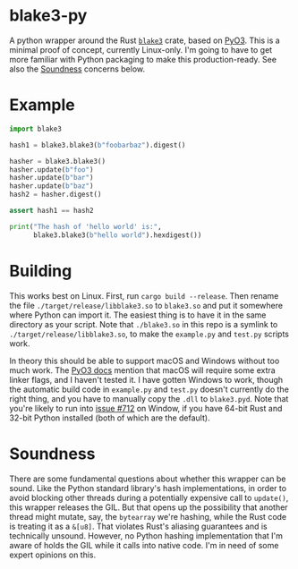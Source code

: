 # blake3-py

A python wrapper around the Rust
[`blake3`](https://crates.io/crates/blake3) crate, based on
[PyO3](https://github.com/PyO3/pyo3). This is a minimal proof of
concept, currently Linux-only. I'm going to have to get more familiar
with Python packaging to make this production-ready. See also the
[Soundness](#soundness) concerns below.

# Example

```python
import blake3

hash1 = blake3.blake3(b"foobarbaz").digest()

hasher = blake3.blake3()
hasher.update(b"foo")
hasher.update(b"bar")
hasher.update(b"baz")
hash2 = hasher.digest()

assert hash1 == hash2

print("The hash of 'hello world' is:",
      blake3.blake3(b"hello world").hexdigest())
```

# Building

This works best on Linux. First, run `cargo build --release`. Then
rename the file `./target/release/libblake3.so` to `blake3.so` and put
it somewhere where Python can import it. The easiest thing is to have it
in the same directory as your script. Note that `./blake3.so` in this
repo is a symlink to `./target/release/libblake3.so`, to make the
`example.py` and `test.py` scripts work.

In theory this should be able to support macOS and Windows without too
much work. The [PyO3
docs](https://github.com/PyO3/pyo3#using-rust-from-python) mention that
macOS will require some extra linker flags, and I haven't tested it. I
have gotten Windows to work, though the automatic build code in
`example.py` and `test.py` doesn't currently do the right thing, and you
have to manually copy the `.dll` to `blake3.pyd`. Note that you're
likely to run into [issue #712](https://github.com/PyO3/pyo3/issues/712)
on Window, if you have 64-bit Rust and 32-bit Python installed (both of
which are the default).

# Soundness

There are some fundamental questions about whether this wrapper can be
sound. Like the Python standard library's hash implementations, in order
to avoid blocking other threads during a potentially expensive call to
`update()`, this wrapper releases the GIL. But that opens up the
possibility that another thread might mutate, say, the `bytearray` we're
hashing, while the Rust code is treating it as a `&[u8]`. That violates
Rust's aliasing guarantees and is technically unsound. However, no
Python hashing implementation that I'm aware of holds the GIL while it
calls into native code. I'm in need of some expert opinions on this.
